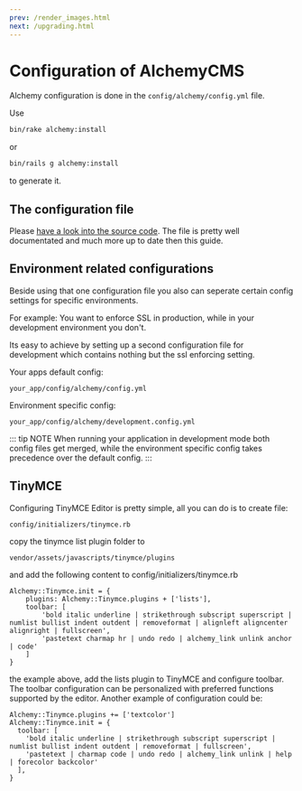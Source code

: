 ```yaml
---
prev: /render_images.html
next: /upgrading.html
---
```


# Configuration of AlchemyCMS

Alchemy configuration is done in the `config/alchemy/config.yml` file.

Use

~~~ bash
bin/rake alchemy:install
~~~

or

~~~ bash
bin/rails g alchemy:install
~~~

to generate it.

## The configuration file

Please [have a look into the source code](https://github.com/AlchemyCMS/alchemy_cms/blob/master/config/alchemy/config.yml). The file is pretty well documentated and much more up to date then this guide.

## Environment related configurations

Beside using that one configuration file you also can seperate certain config settings for specific environments.

For example: You want to enforce SSL in production, while in your development environment you don't.

Its easy to achieve by setting up a second configuration file for development which contains nothing but the ssl enforcing setting.

Your apps default config:

~~~
your_app/config/alchemy/config.yml
~~~

Environment specific config:

~~~
your_app/config/alchemy/development.config.yml
~~~

::: tip NOTE
When running your application in development mode both config files get merged, while the environment specific config takes precedence over the default config.
:::

## TinyMCE
Configuring TinyMCE Editor is pretty simple, all you can do is to create file:

~~~
config/initializers/tinymce.rb
~~~

copy the tinymce list plugin folder to 
~~~
vendor/assets/javascripts/tinymce/plugins
~~~

and add the following content to config/initializers/tinymce.rb

~~~
Alchemy::Tinymce.init = {
    plugins: Alchemy::Tinymce.plugins + ['lists'],
    toolbar: [
        'bold italic underline | strikethrough subscript superscript | numlist bullist indent outdent | removeformat | alignleft aligncenter alignright | fullscreen',
        'pastetext charmap hr | undo redo | alchemy_link unlink anchor | code'
    ]
}
~~~

the example above, add the lists plugin to TinyMCE and configure toolbar. The toolbar configuration can be personalized with preferred functions supported by the editor.
Another example of configuration could be:

~~~
Alchemy::Tinymce.plugins += ['textcolor']
Alchemy::Tinymce.init = {
  toolbar: [
    'bold italic underline | strikethrough subscript superscript | numlist bullist indent outdent | removeformat | fullscreen',
    'pastetext | charmap code | undo redo | alchemy_link unlink | help | forecolor backcolor'
  ],
}
~~~





